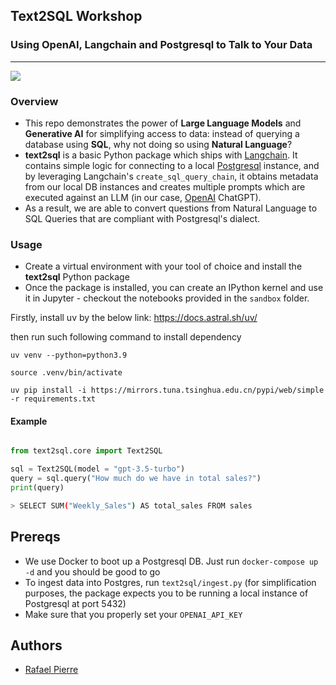 ## Text2SQL Workshop
### Using OpenAI, Langchain and Postgresql to Talk to Your Data

<hr />

<img src="https://github.com/weet-ai/text2sql-workshop/blob/main/img/nosql.png?raw=true"/>

### Overview

* This repo demonstrates the power of **Large Language Models** and **Generative AI** for simplifying access to data: instead of querying a database using **SQL**, why not doing so using **Natural Language**?
* **text2sql** is a basic Python package which ships with [Langchain](https://www.langchain.com/). It contains simple logic for connecting to a local [Postgresql](https://www.postgresql.org/) instance, and by leveraging Langchain's `create_sql_query_chain`, it obtains metadata from our local DB instances and creates multiple prompts which are executed against an LLM (in our case, [OpenAI](https://openai.com/) ChatGPT).
* As a result, we are able to convert questions from Natural Language to SQL Queries that are compliant with Postgresql's dialect.

### Usage

* Create a virtual environment with your tool of choice and install the **text2sql** Python package
* Once the package is installed, you can create an IPython kernel and use it in Jupyter - checkout the notebooks provided in the `sandbox` folder.

Firstly, install uv by the below link:
https://docs.astral.sh/uv/

then run such following command to install dependency

```console
uv venv --python=python3.9

source .venv/bin/activate

uv pip install -i https://mirrors.tuna.tsinghua.edu.cn/pypi/web/simple -r requirements.txt
```

#### Example

```console

```


```python
from text2sql.core import Text2SQL

sql = Text2SQL(model = "gpt-3.5-turbo")
query = sql.query("How much do we have in total sales?")
print(query)
```

```bash
> SELECT SUM("Weekly_Sales") AS total_sales FROM sales
```

## Prereqs

* We use Docker to boot up a Postgresql DB. Just run `docker-compose up -d` and you should be good to go
* To ingest data into Postgres, run `text2sql/ingest.py` (for simplification purposes, the package expects you to be running a local instance of Postgresql at port 5432)
* Make sure that you properly set your `OPENAI_API_KEY`

## Authors

* [Rafael Pierre](https://www.linkedin.com/in/rafaelpierre)